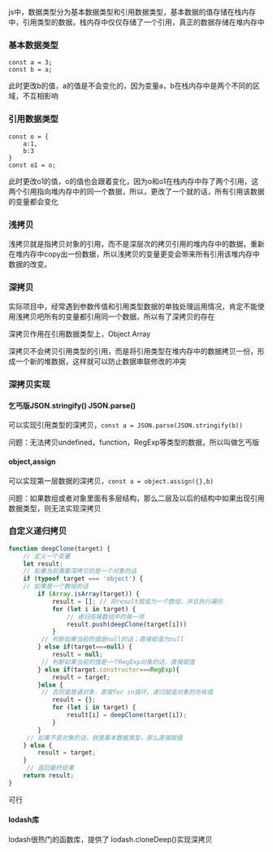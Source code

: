 js中，数据类型分为基本数据类型和引用数据类型，基本数据的值存储在栈内存中，引用类型的数据，栈内存中仅仅存储了一个引用，真正的数据存储在堆内存中

### 基本数据类型

```
const a = 3;
const b = a;
```

此时更改b的值，a的值是不会变化的，因为变量a，b在栈内存中是两个不同的区域，不互相影响

### 引用数据类型

```
const o = {
	a:1,
	b:3
}
const o1 = o;
```

此时更改o1的值，o的值也会跟着变化，因为o和o1在栈内存中存了两个引用，这两个引用指向堆内存中的同一个数据，所以，更改了一个就的话，所有引用该数据的变量都会变化

### 浅拷贝

浅拷贝就是指拷贝对象的引用，而不是深层次的拷贝引用的堆内存中的数据，重新在堆内存中copy出一份数据，所以浅拷贝的变量更变会带来所有引用该堆内存中数据的改变。

### 深拷贝

实际项目中，经常遇到参数传值和引用类型数据的单独处理运用情况，肯定不能使用浅拷贝吧所有的变量都引用同一个数据，所以有了深拷贝的存在

深拷贝作用在引用数据类型上，Object Array

深拷贝不会拷贝引用类型的引用，而是将引用类型在堆内存中的数据拷贝一份，形成一个新的堆数据，这样就可以防止数据串联修改的冲突

### 深拷贝实现

#### 乞丐版JSON.stringify() JSON.parse()

可以实现引用类型的深拷贝，`const a = JSON.parse(JSON.stringify(b))`

问题：无法拷贝undefined，function，RegExp等类型的数据，所以叫做乞丐版

#### object,assign

可以实现第一层数据的深拷贝，`const a = object.assign({},b)`

问题：如果数组或者对象里面有多层结构，那么二层及以后的结构中如果出现引用数据类型，则无法实现深拷贝

### 自定义递归拷贝

```javascript
function deepClone(target) {
    // 定义一个变量
    let result;
    // 如果当前需要深拷贝的是一个对象的话
    if (typeof target === 'object') {
    // 如果是一个数组的话
        if (Array.isArray(target)) {
            result = []; // 将result赋值为一个数组，并且执行遍历
            for (let i in target) {
                // 递归克隆数组中的每一项
                result.push(deepClone(target[i]))
            }
         // 判断如果当前的值是null的话；直接赋值为null
        } else if(target===null) {
            result = null;
         // 判断如果当前的值是一个RegExp对象的话，直接赋值    
        } else if(target.constructor===RegExp){
            result = target;
        }else {
         // 否则是普通对象，直接for in循环，递归赋值对象的所有值
            result = {};
            for (let i in target) {
                result[i] = deepClone(target[i]);
            }
        }
     // 如果不是对象的话，就是基本数据类型，那么直接赋值
    } else {
        result = target;
    }
     // 返回最终结果
    return result;
}
```

可行

#### lodash库

lodash很热门的函数库，提供了 lodash.cloneDeep()实现深拷贝